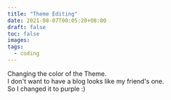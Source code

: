 ```yaml
---
title: "Theme Editing"
date: 2021-08-07T00:05:20+08:00
draft: false
toc: false
images:
tags:
  - coding
---
```


Changing the color of the Theme.  
I don't want to have a blog looks like my friend's one.  
So I changed it to purple :)

